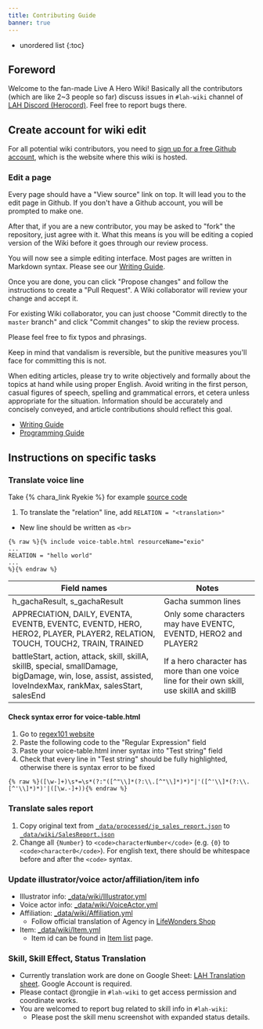```yaml
---
title: Contributing Guide
banner: true
---
```


* unordered list
{:toc}

## Foreword

Welcome to the fan-made Live A Hero Wiki! Basically all the contributors (which are like 2~3 people so far) discuss issues in `#lah-wiki` channel of [LAH Discord (Herocord)](https://discord.gg/zpc7PCk). Feel free to report bugs there.

## Create account for wiki edit

For all potential wiki contributors, you need to [sign up for a free Github account](https://github.com/join), which is the website where this wiki is hosted.

### Edit a page

Every page should have a "View source" link on top. It will lead you to the edit page in Github. If you don't have a Github account, you will be prompted to make one.

After that, if you are a new contributor, you may be asked to "fork" the repository, just agree with it. What this means is you will be editing a copied version of the Wiki before it goes through our review process.

You will now see a simple editing interface. Most pages are written in Markdown syntax. Please see our [Writing Guide](/contributing/writing/).

Once you are done, you can click "Propose changes" and follow the instructions to create a "Pull Request". A Wiki collaborator will review your change and accept it.

For existing Wiki collaborator, you can just choose "Commit directly to the `master` branch" and click "Commit changes" to skip the review process.

Please feel free to fix typos and phrasings.

Keep in mind that vandalism is reversible, but the punitive measures you'll face for committing this is not.

When editing articles, please try to write objectively and formally about the topics at hand while using proper English. Avoid writing in the first person, casual figures of speech, spelling and grammatical errors, et cetera unless appropriate for the situation. Information should be accurately and concisely conveyed, and article contributions should reflect this goal.

- [Writing Guide](/contributing/writing/)
- [Programming Guide](/contributing/programming/)

## Instructions on specific tasks

### Translate voice line

Take {% chara_link Ryekie %} for example [source code](https://github.com/liveahero-wiki/liveahero-wiki.github.io/blob/master/_charas/ryekie.md?plain=1)

1. To translate the "relation" line, add `RELATION = "<translation>"`
  - New line should be written as `<br>`

```
{% raw %}{% include voice-table.html resourceName="exio"
...
RELATION = "hello world"
...
%}{% endraw %}
```

| Field names | Notes |
|-|-|
| h_gachaResult, s_gachaResult | Gacha summon lines |
| APPRECIATION, DAILY, EVENTA, EVENTB, EVENTC, EVENTD, HERO, HERO2, PLAYER, PLAYER2, RELATION, TOUCH, TOUCH2, TRAIN, TRAINED | Only some characters may have EVENTC, EVENTD, HERO2 and PLAYER2 |
| battleStart, action, attack, skill, skillA, skillB, special, smallDamage, bigDamage, win, lose, assist, assisted, loveIndexMax, rankMax, salesStart, salesEnd | If a hero character has more than one voice line for their own skill, use skillA and skillB |

#### Check syntax error for voice-table.html

1. Go to [regex101 website](https://regex101.com/)
1. Paste the following code to the "Regular Expression" field
1. Paste your voice-table.html inner syntax into "Test string" field
1. Check that every line in "Test string" should be fully highlighted, otherwise there is syntax error to be fixed

```
{% raw %}([\w-]+)\s*=\s*(?:"([^"\\]*(?:\\.[^"\\]*)*)"|'([^'\\]*(?:\\.[^'\\]*)*)'|([\w.-]+)){% endraw %}
```

### Translate sales report

1. Copy original text from [`_data/processed/jp_sales_report.json`](https://github.com/liveahero-wiki/liveahero-wiki.github.io/blob/master/_data/processed/jp_sales_report.json)
   to [`_data/wiki/SalesReport.json`](https://github.com/liveahero-wiki/liveahero-wiki.github.io/blob/master/_data/wiki/SalesReport.json)
1. Change all `{Number}` to `<code>characterNumber</code>` (e.g. `{0}` to `<code>character0</code>`). For english text, there should be whitespace before and after the `<code>` syntax.

### Update illustrator/voice actor/affiliation/item info

- Illustrator info: [_data/wiki/Illustrator.yml](https://github.com/liveahero-wiki/liveahero-wiki.github.io/blob/master/_data/wiki/Illustrator.yml)
- Voice actor info: [_data/wiki/VoiceActor.yml](https://github.com/liveahero-wiki/liveahero-wiki.github.io/blob/master/_data/wiki/VoiceActor.yml)
- Affiliation: [_data/wiki/Affiliation.yml](https://github.com/liveahero-wiki/liveahero-wiki.github.io/blob/master/_data/wiki/Affiliation.yml)
  - Follow official translation of Agency in [LifeWonders Shop](https://lifewonders-shop.jp/en/collections/live-a-hero)
- Item: [_data/wiki/Item.yml](https://github.com/liveahero-wiki/liveahero-wiki.github.io/blob/master/_data/wiki/Item.yml)
  - Item id can be found in [Item list](/items/) page.
 
### Skill, Skill Effect, Status Translation

- Currently translation work are done on Google Sheet: [LAH Translation sheet](https://docs.google.com/spreadsheets/d/1PVTqJxN2-VF1TwSdlisrrLgW1vWlRKJSmv1cpCBaY-I/edit). Google Account is required.
- Please contact @rongjie in `#lah-wiki` to get access permission and coordinate works.
- You are welcomed to report bug related to skill info in `#lah-wiki`:
  - Please post the skill menu screenshot with expanded status details.

<!--### Translate skill name

Take {% chara_link Exio|h1 %} hero S1 skill for example:

1. Hover your mouse cursor over the skill name, you will see the skill id (an integer)
  - In this example, it is `1035101`
1. Go to [`_data/wiki/SkillNameTranslation.yml``](https://github.com/liveahero-wiki/liveahero-wiki.github.io/blob/master/_data/wiki/SkillNameTranslation.yml)
1. Add a new skill name translation like `1035101: "<new skill name>"`

### Fix auto-generated skill description

TODO

### Manually override a skill description

When the auto generated version is too long and simplifying by code is nearly impossible, we just override the description with a hand-written one

Take {% chara_link Exio|h1 %} hero S1 skill for example:

1. Hover your mouse cursor over the skill name, you will see the skill id (an integer)
  - In this example, it is `1035101`
1. Go to [`_data/wiki/SkillManualOverride.yml``](https://github.com/liveahero-wiki/liveahero-wiki.github.io/blob/master/_data/wiki/SkillManualOverride.yml)
1. Add a new hand-written skill description like `1035101: "<new skill description>"`
  - New line should be written as `<br>`
  - Double quote needs to be written as `\"`
-->
<!--

### Create page for new Hero `/charas/:name/`

1. Under `_charas/` directory, [create a new `name.md` file](https://github.com/liveahero-wiki/liveahero-wiki.github.io/new/master/_charas).  See [Hero file name convention](#hero-file-name-convention).
2. Copy the content of [akashi's page](https://raw.githubusercontent.com/liveahero-wiki/liveahero-wiki.github.io/master/_charas/akashi.md) into this file and edit accordingly.

#### Hero file name convention

- `name` should be lowercase of English name in official trailer.
- For single-word English name like `Akashi`, file name will be `akashi.md`
- For multi-word English name like `Polaris Mask`, replace whitespace with underscore (`_`), so it becomes `polaris_mask.md`.
- For name with `&` like `Kouki & Sirius`, replace `&` with `and`, so it becomes `kouki_and_sirius.md`.
-->

